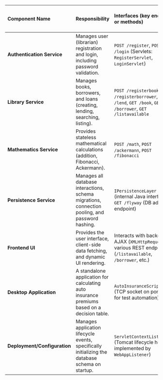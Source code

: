 | Component Name | Responsibility | Interfaces (key endpoints or methods) | Depends On (other modules) | Technologies (frameworks, DBs, patterns) |
| :--- | :--- | :--- | :--- | :--- |
| **Authentication Service** | Manages user (librarian) registration and login, including password validation. | `POST /register`, `POST /login` (Servlets: `RegisterServlet`, `LoginServlet`) | `Persistence Service` (via `IPersistenceLayer`) | Java Servlet API, `nbvcxz` |
| **Library Service** | Manages books, borrowers, and loans (creating, lending, searching, listing). | `POST /registerbook`, `POST /registerborrower`, `POST /lend`, `GET /book`, `GET /borrower`, `GET /listavailable` | `Persistence Service` (via `IPersistenceLayer`) | Java Servlet API, JSON |
| **Mathematics Service** | Provides stateless mathematical calculations (addition, Fibonacci, Ackermann). | `POST /math`, `POST /ackermann`, `POST /fibonacci` | *None* | Java Servlet API |
| **Persistence Service** | Manages all database interactions, schema migrations, connection pooling, and password hashing. | `IPersistenceLayer` (internal Java interface), `GET /flyway` (DB admin endpoint) | *None* (Foundation layer) | H2, JDBC, Flyway, SHA-256, Repository Pattern, Data Mapper Pattern, Null Object Pattern |
| **Frontend UI** | Provides the user interface, client-side data fetching, and dynamic UI rendering. | Interacts with backend via AJAX (`XMLHttpRequest`) to various REST endpoints (`/listavailable`, `/borrower`, etc.) | `Library Service`, `Authentication Service`, `Mathematics Service` (via HTTP) | HTML, JavaScript, AJAX |
| **Desktop Application** | A standalone application for calculating auto insurance premiums based on a decision table. | `AutoInsuranceScriptServer` (TCP socket on port 8000 for test automation) | *None* (Standalone) | Java Swing, TCP/IP Sockets |
| **Deployment/Configuration** | Manages application lifecycle events, specifically initializing the database schema on startup. | `ServletContextListener` (Tomcat lifecycle hook implemented by `WebAppListener`) | `Persistence Service` (to trigger Flyway) | Tomcat, Java Servlet API, Flyway |